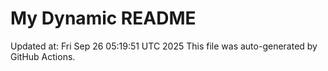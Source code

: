 # My Dynamic README
Updated at: Fri Sep 26 05:19:51 UTC 2025
This file was auto-generated by GitHub Actions.
